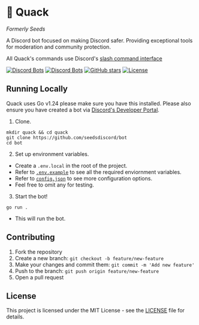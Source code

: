 # 🦆 Quack

_Formerly Seeds_

A Discord bot focused on making Discord safer. Providing exceptional tools for moderation and community protection.

All Quack's commands use Discord's
[slash command interface](https://discord.com/developers/docs/interactions/application-commands#slash-commands)

[![Discord Bots](https://top.gg/api/widget/servers/968198214450831370.svg)](https://top.gg/bot/968198214450831370)
[![Discord Bots](https://top.gg/api/widget/upvotes/968198214450831370.svg)](https://top.gg/bot/968198214450831370)
[![GitHub stars](https://img.shields.io/github/stars/seedsdiscord/bot)](https://github.com/seedsdiscord/bot/stargazers)
[![License](https://img.shields.io/badge/License-MIT-blue.svg)](LICENSE)

## Running Locally

Quack uses Go v1.24 please make sure you have this installed. Please also ensure you have created a bot via [Discord's Developer Portal](https://discord.com/developers/applications).

1. Clone.

```
mkdir quack && cd quack
git clone https://github.com/seedsdiscord/bot
cd bot
```

2. Set up environment variables.

- Create a `.env.local` in the root of the project.
- Refer to [`.env.example`](./env.example) to see all the required enviornment variables.
- Refer to [`config.json`](./config.json) to see more configuration options.
- Feel free to omit any for testing.

3. Start the bot!

```
go run .
```

- This will run the bot.

## Contributing

1. Fork the repository
2. Create a new branch: `git checkout -b feature/new-feature`
3. Make your changes and commit them: `git commit -m 'Add new feature'`
4. Push to the branch: `git push origin feature/new-feature`
5. Open a pull request

## License

This project is licensed under the MIT License - see the [LICENSE](./LICENSE) file for details.
